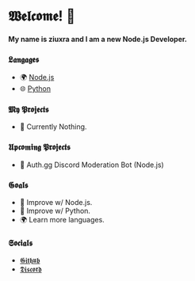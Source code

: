 # 𝖂𝖊𝖑𝖈𝖔𝖒𝖊! 👋
#### My name is ziuxra and I am a new Node.js Developer.

### 𝕷𝖆𝖓𝖌𝖆𝖌𝖊𝖘
- 🌍 [Node.js](https://nodejs.org)
- 🌐 [Python](https://python.org)

### 𝕸𝖞 𝕻𝖗𝖔𝖏𝖊𝖈𝖙𝖘
- 🔰 Currently Nothing.

### 𝖀𝖕𝖈𝖔𝖒𝖎𝖓𝖌 𝕻𝖗𝖔𝖏𝖊𝖈𝖙𝖘
- 🚧 Auth.gg Discord Moderation Bot (Node.js)

### 𝕲𝖔𝖆𝖑𝖘
- 📜 Improve w/ Node.js.
- 🐍 Improve w/ Python.
- 🌍 Learn more languages.

### 𝕾𝖔𝖈𝖎𝖆𝖑𝖘
- [𝕲𝖎𝖙𝖍𝖚𝖇](https://github.com/ziuxra)
- [𝕯𝖎𝖘𝖈𝖔𝖗𝖉](https://discordapp.com/users/345260786555289604)
